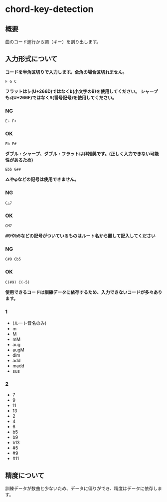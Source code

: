 # chord-key-detection

## 概要
曲のコード進行から調（キー）を割り出します。

## 入力形式について
**コードを半角区切りで入力します。全角の場合区切れません。**

    F G C

**フラットは♭(U+266D)ではなくb(小文字のB)を使用してください。**
**シャープも♯(U+266F)ではなく#(番号記号)を使用してください。**

### NG
    E♭ F♯

### OK
    Eb F#


**ダブル・シャープ、ダブル・フラットは非推奨です。(正しく入力できない可能性があるため)**

    Ebb G##

**△やφなどの記号は使用できません。**

### NG
    C△7

### OK
    CM7

**#9やb5などの記号がついているものはルート名から離して記入してください**

### NG
    C#9 Cb5

### OK
    C(#9) C(-5)

**使用できるコードは訓練データに依存するため、入力できないコードが多々あります。**

### 1
- (ルート音名のみ)
- m
- M
- mM
- aug
- augM
- dim
- add
- madd
- sus

### 2
- 7
- 9
- 11
- 13
- 2
- 4
- 6
- b5
- b9
- b13
- #5
- #9
- #11


## 精度について
訓練データが数曲と少ないため、データに偏りができ、精度はデータに依存します。
